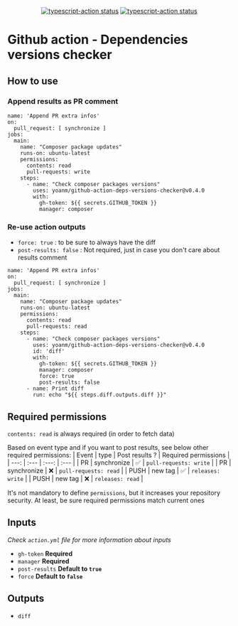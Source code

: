<p align="center">
    <a href="https://github.com/yoanm/github-action-deps-versions-checker/actions/workflows/live-test.yml?query=event%3Apush"><img alt="typescript-action status" src="https://github.com/yoanm/github-action-deps-versions-checker/actions/workflows/live-test.yml/badge.svg?event=push"></a>
    <a href="https://github.com/yoanm/github-action-deps-versions-checker/actions/workflows/ci.yml?query=event%3Apush"><img alt="typescript-action status" src="https://github.com/yoanm/github-action-deps-versions-checker/actions/workflows/ci.yml/badge.svg?event=push"></a>
</p>

# Github action - Dependencies versions checker

## How to use

### Append results as PR comment
```
name: 'Append PR extra infos'
on: 
  pull_request: [ synchronize ]
jobs:
  main:
    name: "Composer package updates"
    runs-on: ubuntu-latest
    permissions:
      contents: read
      pull-requests: write
    steps:
      - name: "Check composer packages versions"
        uses: yoanm/github-action-deps-versions-checker@v0.4.0
        with:
          gh-token: ${{ secrets.GITHUB_TOKEN }}
          manager: composer

```

### Re-use action outputs

- `force: true` : to be sure to always have the diff
- `post-results: false` : Not required, just in case you don't care about results comment

```
name: 'Append PR extra infos'
on: 
  pull_request: [ synchronize ]
jobs:
  main:
    name: "Composer package updates"
    runs-on: ubuntu-latest
    permissions:
      contents: read
      pull-requests: read
    steps:
      - name: "Check composer packages versions"
        uses: yoanm/github-action-deps-versions-checker@v0.4.0
        id: 'diff'
        with:
          gh-token: ${{ secrets.GITHUB_TOKEN }}
          manager: composer
          force: true
          post-results: false
      - name: Print diff
        run: echo "${{ steps.diff.outputs.diff }}"
```

## Required permissions

`contents: read` is always required (in order to fetch data)

Based on event type and if you want to post results, see below other required permissions:
| Event | type | Post results ? | Required permissions |
| ---: |  :--- | :---: | :--- | 
| PR | synchronize | ✅ | `pull-requests: write` |
| PR | synchronize | ❌ | `pull-requests: read` |
| PUSH | new tag | ✅ | `releases: write` |
| PUSH | new tag | ❌ | `releases: read` |
<!-- | PUSH | branch | ❌ |  | -->

It's not mandatory to define `permissions`, but it increases your repository security. At least, be sure required permissions match current ones


## Inputs

_Check `action.yml` file for more information about inputs_
- `gh-token` **Required**
- `manager` **Required**
- `post-results` **Default to `true`**
- `force` **Default to `false`**

## Outputs

- `diff`
